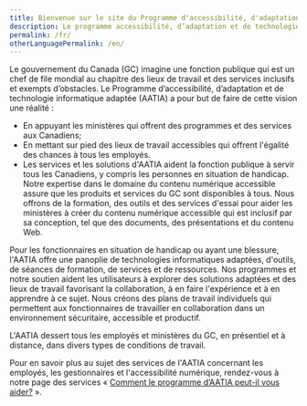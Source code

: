 ```yaml
---
title: Bienvenue sur le site du Programme d'accessibilité, d'adaptation et de technologie informatique adaptée (AATIA)
description: Le programme accessibilité, d’adaptation et de technologie informatique adaptée (AATIA) soutient la création de milieux de travail inclusifs et sans barrières au sein du gouvernement du Canada. Il offre des formations, des outils et des technologies adaptatives pour garantir l'accessibilité à tous les employés, y compris ceux ayant des incapacités. AATIA dessert tous les employés du gouvernement, fournissant des ressources en personne et à distance.
permalink: /fr/
otherLanguagePermalink: /en/
---
```


Le gouvernement du Canada (GC) imagine une fonction publique qui est un chef de file mondial au chapitre des lieux de travail et des services inclusifs et exempts d’obstacles. Le Programme d’accessibilité, d’adaptation et de technologie informatique adaptée (AATIA) a pour but de faire de cette vision une réalité :

- En appuyant les ministères qui offrent des programmes et des services aux Canadiens;
- En mettant sur pied des lieux de travail accessibles qui offrent l'égalité des chances à tous les employés.
- Les services et les solutions d'AATIA aident la fonction publique à servir tous les Canadiens, y compris les personnes en situation de handicap. Notre expertise dans le domaine du contenu numérique accessible assure que les produits et services du GC sont disponibles à tous. Nous offrons de la formation, des outils et des services d'essai pour aider les ministères à créer du contenu numérique accessible qui est inclusif par sa conception, tel que des documents, des présentations et du contenu Web.

Pour les fonctionnaires en situation de handicap ou ayant une blessure, l'AATIA offre une panoplie de technologies informatiques adaptées, d'outils, de séances de formation, de services et de ressources. Nos programmes et notre soutien aident les utilisateurs à explorer des solutions adaptées et des lieux de travail favorisant la collaboration, à en faire l'expérience et à en apprendre à ce sujet. Nous créons des plans de travail individuels qui permettent aux fonctionnaires de travailler en collaboration dans un environnement sécuritaire, accessible et productif.

L'AATIA dessert tous les employés et ministères du GC, en présentiel et à distance, dans divers types de conditions de travail.

Pour en savoir plus au sujet des services de l'AATIA concernant les employés, les gestionnaires et l'accessibilité numérique, rendez-vous à notre page des services « [Comment le programme d’AATIA peut-il vous aider?](/fr/comment-le-programme-d-aatia-peut-il-vous-aider) ».
